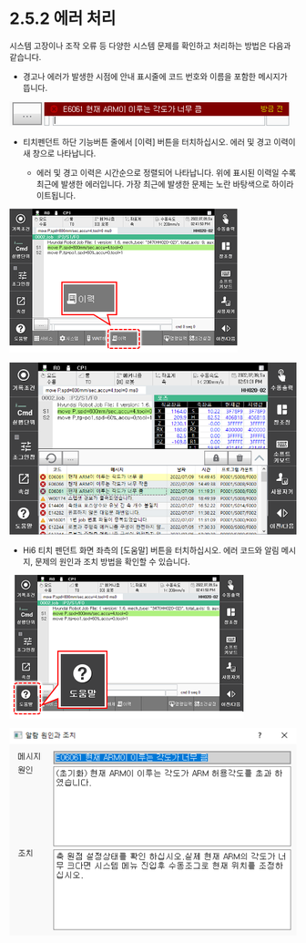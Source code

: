 ﻿# 2.5.2 에러 처리

시스템 고장이나 조작 오류 등 다양한 시스템 문제를 확인하고 처리하는 방법은 다음과 같습니다.

* 경고나 에러가 발생한 시점에 안내 표시줄에 코드 번호와 이름을 포함한 메시지가 뜹니다.

![](../../_assets/tp630/wg-alarm.png)

* 티치펜던트 하단 기능버튼 줄에서 [이력] 버튼을 터치하십시오. 에러 및 경고 이력이 새 창으로 나타납니다.
  
  * 에러 및 경고 이력은 시간순으로 정렬되어 나타납니다. 위에 표시된 이력일 수록 최근에 발생한 에러입니다. 가장 최근에 발생한 문제는 노란 바탕색으로 하이라이트됩니다.

![](../../_assets/tp630/fbt-log.png)

![](../../_assets/tp630/wg-alarm-log.png)

* Hi6 티치 펜던트 화면 좌측의 \[도움말\] 버튼을 터치하십시오. 에러 코드와 알림 메시지, 문제의 원인과 조치 방법을 확인할 수 있습니다.

![](../../_assets/tp630/lbt-help.png)

![](../../_assets/tp630/help-alarm.png)






